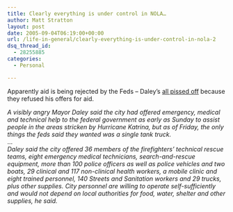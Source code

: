 ```yaml
---
title: Clearly everything is under control in NOLA…
author: Matt Stratton
layout: post
date: 2005-09-04T06:19:00+00:00
url: /life-in-general/clearly-everything-is-under-control-in-nola-2
dsq_thread_id:
  - 28255885
categories:
  - Personal

---
```

<span class="postbody">Apparently aid is being rejected by the Feds &#8211; Daley&#8217;s <a href="http://www.suntimes.com/output/hurricane/cst-nws-daley03.html" target="_blank" class="postlink">all pissed off</a> because they refused his offers for aid.</p> 

<p>
  <span style="font-style:italic;">A visibly angry Mayor Daley said the city had offered emergency, medical and technical help to the federal government as early as Sunday to assist people in the areas stricken by Hurricane Katrina, but as of Friday, the only things the feds said they wanted was a single tank truck.</span><br /> &#8230;<br /> <span style="font-style:italic;">Daley said the city offered 36 members of the firefighters&#8217; technical rescue teams, eight emergency medical technicians, search-and-rescue equipment, more than 100 police officers as well as police vehicles and two boats, 29 clinical and 117 non-clinical health workers, a mobile clinic and eight trained personnel, 140 Streets and Sanitation workers and 29 trucks, plus other supplies. City personnel are willing to operate self-sufficiently and would not depend on local authorities for food, water, shelter and other supplies, he said.</span> </span>
</p>